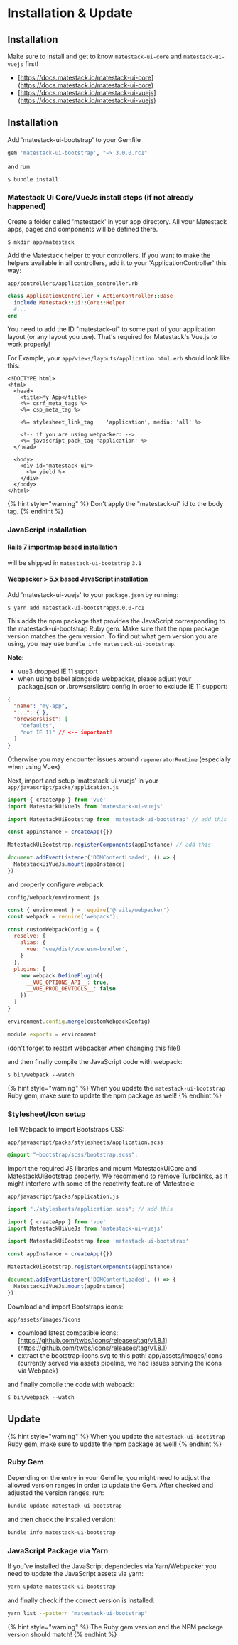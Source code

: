 # Installation & Update

## Installation

Make sure to install and get to know `matestack-ui-core` and `matestack-ui-vuejs` first!

* [https://docs.matestack.io/matestack-ui-core](https://docs.matestack.io/matestack-ui-core)
* [https://docs.matestack.io/matestack-ui-vuejs](https://docs.matestack.io/matestack-ui-vuejs)

## Installation

Add 'matestack-ui-bootstrap' to your Gemfile

```ruby
gem 'matestack-ui-bootstrap', "~> 3.0.0.rc1"
```

and run

```
$ bundle install
```

### Matestack Ui Core/VueJs install steps (if not already happened)

Create a folder called 'matestack' in your app directory. All your Matestack apps, pages and components will be defined there.

```
$ mkdir app/matestack
```

Add the Matestack helper to your controllers. If you want to make the helpers available in all controllers, add it to your 'ApplicationController' this way:

`app/controllers/application_controller.rb`

```ruby
class ApplicationController < ActionController::Base
  include Matestack::Ui::Core::Helper
  #...
end
```

You need to add the ID "matestack-ui" to some part of your application layout (or any layout you use). That's required for Matestack's Vue.js to work properly!

For Example, your `app/views/layouts/application.html.erb` should look like this:

```markup
<!DOCTYPE html>
<html>
  <head>
    <title>My App</title>
    <%= csrf_meta_tags %>
    <%= csp_meta_tag %>

    <%= stylesheet_link_tag    'application', media: 'all' %>

    <!-- if you are using webpacker: -->
    <%= javascript_pack_tag 'application' %>
  </head>

  <body>
    <div id="matestack-ui">
      <%= yield %>
    </div>
  </body>
</html>
```

{% hint style="warning" %}
Don't apply the "matestack-ui" id to the body tag.
{% endhint %}

### JavaScript installation

#### Rails 7 importmap based installation

will be shipped in `matestack-ui-bootstrap` `3.1`

#### Webpacker > 5.x based JavaScript installation

Add 'matestack-ui-vuejs' to your `package.json` by running:

```
$ yarn add matestack-ui-bootstrap@3.0.0-rc1
```

This adds the npm package that provides the JavaScript corresponding to the matestack-ui-bootstrap Ruby gem. Make sure that the npm package version matches the gem version. To find out what gem version you are using, you may use `bundle info matestack-ui-bootstrap`.

**Note**:

* vue3 dropped IE 11 support
* when using babel alongside webpacker, please adjust your package.json or .browserslistrc config in order to exclude IE 11 support:

```json
{
  "name": "my-app",
  "...": { },
  "browserslist": [
    "defaults",
    "not IE 11" // <-- important!
  ]
}
```

Otherwise you may encounter issues around `regeneratorRuntime` (especially when using Vuex)

Next, import and setup 'matestack-ui-vuejs' in your `app/javascript/packs/application.js`

```javascript
import { createApp } from 'vue'
import MatestackUiVueJs from 'matestack-ui-vuejs'

import MatestackUiBootstrap from 'matestack-ui-bootstrap' // add this

const appInstance = createApp({})

MatestackUiBootstrap.registerComponents(appInstance) // add this

document.addEventListener('DOMContentLoaded', () => {
  MatestackUiVueJs.mount(appInstance)
})
```

and properly configure webpack:

`config/webpack/environment.js`

```javascript
const { environment } = require('@rails/webpacker')
const webpack = require('webpack');

const customWebpackConfig = {
  resolve: {
    alias: {
      vue: 'vue/dist/vue.esm-bundler',
    }
  },
  plugins: [
    new webpack.DefinePlugin({
      __VUE_OPTIONS_API__: true,
      __VUE_PROD_DEVTOOLS__: false
    })
  ]
}

environment.config.merge(customWebpackConfig)

module.exports = environment
```

(don't forget to restart webpacker when changing this file!)

and then finally compile the JavaScript code with webpack:

```
$ bin/webpack --watch
```

{% hint style="warning" %}
When you update the `matestack-ui-bootstrap` Ruby gem, make sure to update the npm package as well!
{% endhint %}

### Stylesheet/Icon setup

Tell Webpack to import Bootstraps CSS:

`app/javascript/packs/stylesheets/application.scss`

```css
@import "~bootstrap/scss/bootstrap.scss";
```

Import the required JS libraries and mount MatestackUiCore and MatestackUiBootstrap properly. We recommend to remove Turbolinks, as it might interfere with some of the reactivity feature of Matestack:

`app/javascript/packs/application.js`

```javascript
import "./stylesheets/application.scss"; // add this

import { createApp } from 'vue'
import MatestackUiVueJs from 'matestack-ui-vuejs'

import MatestackUiBootstrap from 'matestack-ui-bootstrap'

const appInstance = createApp({})

MatestackUiBootstrap.registerComponents(appInstance)

document.addEventListener('DOMContentLoaded', () => {
  MatestackUiVueJs.mount(appInstance)
})
```

Download and import Bootstraps icons:

`app/assets/images/icons`

* download latest compatible icons: [https://github.com/twbs/icons/releases/tag/v1.8.1](https://github.com/twbs/icons/releases/tag/v1.8.1)
* extract the bootstrap-icons.svg to this path: app/assets/images/icons (currently served via assets pipeline, we had issues serving the icons via Webpack)

and finally compile the code with webpack:

```
$ bin/webpack --watch
```

## Update

{% hint style="warning" %}
When you update the `matestack-ui-bootstrap` Ruby gem, make sure to update the npm package as well!
{% endhint %}

### Ruby Gem

Depending on the entry in your Gemfile, you might need to adjust the allowed version ranges in order to update the Gem. After checked and adjusted the version ranges, run:

```bash
bundle update matestack-ui-bootstrap
```

and then check the installed version:

```bash
bundle info matestack-ui-bootstrap
```

### JavaScript Package via Yarn

If you've installed the JavaScript dependecies via Yarn/Webpacker you need to update the JavaScript assets via yarn:

```bash
yarn update matestack-ui-bootstrap
```

and finally check if the correct version is installed:

```bash
yarn list --pattern "matestack-ui-bootstrap"
```

{% hint style="warning" %}
The Ruby gem version and the NPM package version should match!
{% endhint %}
